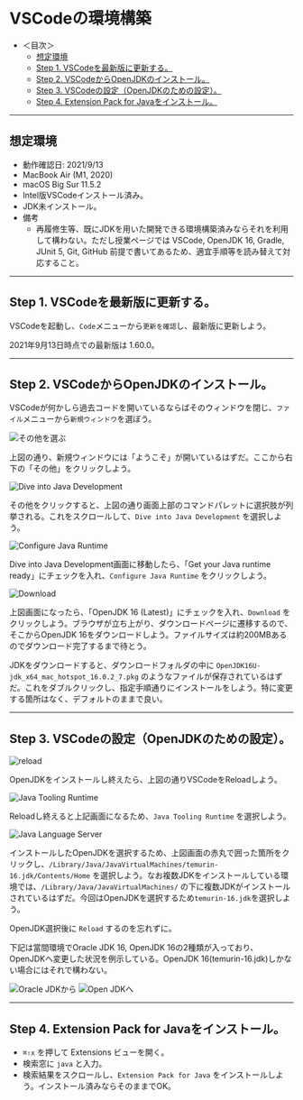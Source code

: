 # VSCodeの環境構築

- ＜目次＞
  - <a href="#step0">想定環境</a>
  - <a href="#step1">Step 1. VSCodeを最新版に更新する。</a>
  - <a href="#step2">Step 2. VSCodeからOpenJDKのインストール。</a>
  - <a href="#step3">Step 3. VSCodeの設定（OpenJDKのための設定）。</a>
  - <a href="#step4">Step 4. Extension Pack for Javaをインストール。</a>

---
## <a name="step0">想定環境</a>
- 動作確認日: 2021/9/13
- MacBook Air (M1, 2020)
- macOS Big Sur 11.5.2
- Intel版VSCodeインストール済み。
- JDK未インストール。
- 備考
  - 再履修生等、既にJDKを用いた開発できる環境構築済みならそれを利用して構わない。ただし授業ページでは VSCode, OpenJDK 16, Gradle, JUnit 5, Git, GitHub 前提で書いてあるため、適宜手順等を読み替えて対応すること。

---
## <a name="step1">Step 1. VSCodeを最新版に更新する。</a>
VSCodeを起動し、``Code``メニューから``更新を確認``し、最新版に更新しよう。

2021年9月13日時点での最新版は 1.60.0。

---
## <a name="step2">Step 2. VSCodeからOpenJDKのインストール。</a>
VSCodeが何かしら過去コードを開いているならばそのウィンドウを閉じ、``ファイル``メニューから``新規ウィンドウ``を選ぼう。

![その他を選ぶ](./figs/vscode-1-welcome.png)

上図の通り、新規ウィンドウには「ようこそ」が開いているはずだ。ここから右下の「その他」をクリックしよう。

![Dive into Java Development](./figs/vscode-2-welcome2.png)

その他をクリックすると、上図の通り画面上部のコマンドパレットに選択肢が列挙される。これをスクロールして、``Dive into Java Development`` を選択しよう。

![Configure Java Runtime](./figs/vscode-3-welcome3.png)

Dive into Java Development画面に移動したら、「Get your Java runtime ready」にチェックを入れ、``Configure Java Runtime`` をクリックしよう。

![Download](./figs/vscode-4-configure1.png)

上図画面になったら、「OpenJDK 16 (Latest)」にチェックを入れ、``Download`` をクリックしよう。ブラウザが立ち上がり、ダウンロードページに遷移するので、そこからOpenJDK 16をダウンロードしよう。ファイルサイズは約200MBあるのでダウンロード完了するまで待とう。

JDKをダウンロードすると、ダウンロードフォルダの中に ``OpenJDK16U-jdk_x64_mac_hotspot_16.0.2_7.pkg`` のようなファイルが保存されているはずだ。これをダブルクリックし、指定手順通りにインストールをしよう。特に変更する箇所はなく、デフォルトのままで良い。

---
## <a name="step3">Step 3. VSCodeの設定（OpenJDKのための設定）。</a>

![reload](./figs/vscode-5-configure2.png)

OpenJDKをインストールし終えたら、上図の通りVSCodeをReloadしよう。

![Java Tooling Runtime](./figs/vscode-6-configure3.png)

Reloadし終えると上記画面になるため、``Java Tooling Runtime`` を選択しよう。

![Java Language Server](./figs/vscode-6-configure3.png)

インストールしたOpenJDKを選択するため、上図画面の赤丸で囲った箇所をクリックし、``/Library/Java/JavaVirtualMachines/temurin-16.jdk/Contents/Home`` を選択しよう。なお複数JDKをインストールしている環境では、``/Library/Java/JavaVirtualMachines/`` の下に複数JDKがインストールされているはずだ。今回はOpenJDKを選択するため``temurin-16.jdk``を選択しよう。

OpenJDK選択後に ``Reload`` するのを忘れずに。

下記は當間環境でOracle JDK 16, OpenJDK 16の2種類が入っており、OpenJDKへ変更した状況を例示している。OpenJDK 16(temurin-16.jdk)しかない場合にはそれで構わない。

![Oracle JDKから](./figs/vscode-7-configure4.png)
![Open JDKへ](./figs/vscode-8-configure5.png)

---

## <a name="step4">Step 4. Extension Pack for Javaをインストール。</a>
- ``⌘⇧x`` を押して Extensions ビューを開く。
- 検索窓に ``java`` と入力。
- 検索結果をスクロールし、``Extension Pack for Java`` をインストールしよう。インストール済みならそのままでOK。
